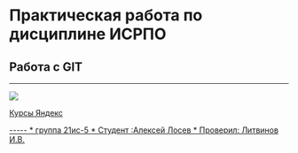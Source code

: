 # Практическая работа по дисциплине ИСРПО
## Работа с GIT

-----

<p aligh="center"><img src="https://w.forfun.com/fetch/5a/5a7350599720f7a5b6749672e16b099f.jpeg" src= width="300"></p>

<p><a href="https://practicum.yandex.ru/">Курсы Яндекс</p>
-----
* группа 21ис-5
* Студент :<a href="https://vk.com/weltuman">Алексей Лосев
* Проверил: Литвинов И.В.

